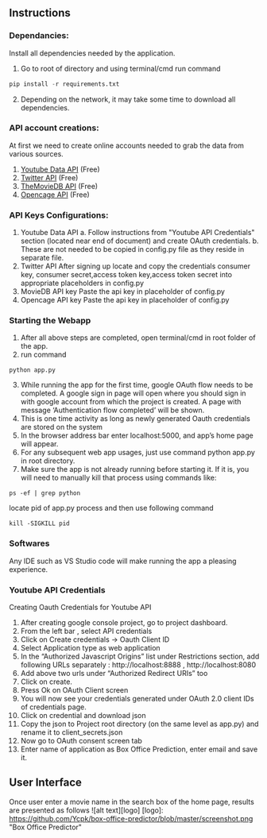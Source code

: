 ## Instructions

### Dependancies:

Install all dependencies needed by the application.

1.  Go to root of directory and using terminal/cmd run command

```python
pip install -r requirements.txt
```

2. Depending on the network, it may take some time to download all
   dependencies.

### API account creations:

At first we need to create online accounts needed to grab the data from various
sources.

1. [Youtube Data API](https://developers.google.com/youtube/v3/getting-started) (Free)
2. [Twitter API](https://twitter.com/login?redirect_after_login=https%3A%2F%2Fdeveloper.twitter.com%2Fen%2Fapply) (Free)
3. [TheMovieDB API](https://developers.themoviedb.org/3/getting-started/introduction) (Free)
4. [Opencage API](https://opencagedata.com/api) (Free)

### API Keys Configurations:

1. Youtube Data API
   a. Follow instructions from "Youtube API Credentials" section (located near end of document) and create OAuth credentials.
   b. These are not needed to be copied in config.py file as they reside in separate file.
2. Twitter API
   After signing up locate and copy the credentials consumer key, consumer
   secret,access token key,access token secret into appropriate placeholders in config.py
3. MovieDB API key
   Paste the api key in placeholder of config.py
4. Opencage API key
   Paste the api key in placeholder of config.py

### Starting the Webapp

1. After all above steps are completed, open terminal/cmd in root folder of the app.
2. run command

```shell
python app.py
```

3. While running the app for the first time, google OAuth flow needs to be
   completed. A google sign in page will open where you should sign in with google account from which
   the project is created. A page with message ‘Authentication flow completed’ will be shown.
4. This is one time activity as long as newly generated Oauth credentials are stored
   on the system
5. In the browser address bar enter localhost:5000, and app’s home page will
   appear.
6. For any subsequent web app usages, just use command python app.py in root
   directory.
7. Make sure the app is not already running before starting it. If it is, you will need to
   manually kill that process using commands like:

```shell
ps -ef | grep python
```

locate pid of app.py process and then use following command

```shell
kill -SIGKILL pid
```

### Softwares

Any IDE such as VS Studio code will make running the app a pleasing experience.

### Youtube API Credentials

Creating Oauth Credentials for Youtube API

1. After creating google console project, go to project dashboard.
2. From the left bar , select API credentials
3. Click on Create credentials -> Oauth Client ID
4. Select Application type as web application
5. In the “Authorized Javascript Origins” list under Restrictions section, add following URLs
   separately : http://localhost:8888 , http://localhost:8080
6. Add above two urls under “Authorized Redirect URIs” too
7. Click on create.
8. Press Ok on OAuth Client screen
9. You will now see your credentials generated under OAuth 2.0 client IDs of credentials page.
10. Click on credential and download json
11. Copy the json to Project root directory (on the same level as app.py) and rename it to
    client_secrets.json
12. Now go to OAuth consent screen tab
13. Enter name of application as Box Office Prediction, enter email and save it.

## User Interface

Once user enter a movie name in the search box of the home page, results are presented as follows
![alt text][logo]
[logo]: https://github.com/Ycpk/box-office-predictor/blob/master/screenshot.png "Box Office Predictor"
